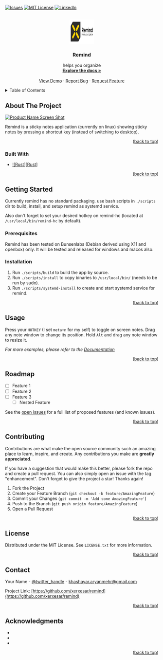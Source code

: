 <!-- Improved compatibility of back to top link: See: https://github.com/othneildrew/Best-README-Template/pull/73 -->
<a name="readme-top"></a>
<!--
*** Thanks for checking out the Best-README-Template. If you have a suggestion
*** that would make this better, please fork the repo and create a pull request
*** or simply open an issue with the tag "enhancement".
*** Don't forget to give the project a star!
*** Thanks again! Now go create something AMAZING! :D
-->



<!-- PROJECT SHIELDS -->
<!--
*** I'm using markdown "reference style" links for readability.
*** Reference links are enclosed in brackets [ ] instead of parentheses ( ).
*** See the bottom of this document for the declaration of the reference variables
*** for contributors-url, forks-url, etc. This is an optional, concise syntax you may use.
*** https://www.markdownguide.org/basic-syntax/#reference-style-links
-->
<!-- [![Contributors][contributors-shield]][contributors-url]
[![Forks][forks-shield]][forks-url]
[![Stargazers][stars-shield]][stars-url] -->
[![Issues][issues-shield]][issues-url]
[![MIT License][license-shield]][license-url]
[![LinkedIn][linkedin-shield]][linkedin-url]



<!-- PROJECT LOGO -->
<br />
<div align="center">
  <a href="https://github.com/xerxesar/remind">
    <img src="images/remind-logo.svg" alt="Logo" width="80" height="80">
  </a>

<h3 align="center">Remind</h3>

  <p align="center">
    helps you organize
    <br />
    <a href="https://github.com/xerxesar/remind"><strong>Explore the docs »</strong></a>
    <br />
    <br />
    <a href="https://github.com/xerxesar/remind">View Demo</a>
    ·
    <a href="https://github.com/xerxesar/remind/issues">Report Bug</a>
    ·
    <a href="https://github.com/xerxesar/remind/issues">Request Feature</a>
  </p>
</div>



<!-- TABLE OF CONTENTS -->
<details>
  <summary>Table of Contents</summary>
  <ol>
    <li>
      <a href="#about-the-project">About The Project</a>
      <ul>
        <li><a href="#built-with">Built With Rust</a></li>
      </ul>
    </li>
    <li>
      <a href="#getting-started">Getting Started</a>
      <ul>
        <li><a href="#prerequisites">Prerequisites</a></li>
        <li><a href="#installation">Installation</a></li>
      </ul>
    </li>
    <li><a href="#usage">Usage</a></li>
    <li><a href="#roadmap">Roadmap</a></li>
    <li><a href="#contributing">Contributing</a></li>
    <li><a href="#license">License</a></li>
    <li><a href="#contact">Contact</a></li>
    <li><a href="#acknowledgments">Acknowledgments</a></li>
  </ol>
</details>



<!-- ABOUT THE PROJECT -->
## About The Project

[![Product Name Screen Shot][product-screenshot]](https://example.com)

Remind is a sticky notes application (currently on linux) showing sticky notes by pressing a shortcut key (instead of switching to desktop).
<p align="right">(<a href="#readme-top">back to top</a>)</p>



### Built With

* [![Rust][Rust]][Rust-url]

<p align="right">(<a href="#readme-top">back to top</a>)</p>



<!-- GETTING STARTED -->
## Getting Started

Currently remind has no standard packaging. use bash scripts in `./scripts` dir to build, install, and setup remind as systemd service.

Also don't forget to set your desired hotkey on remind-hc (located at `/usr/local/bin/remind-hc` by default).

### Prerequisites

Remind has been tested on Bunsenlabs (Debian derived using X11 and openbox) only.
It will be tested and released for windows and macos also.

### Installation

1. Run `./scripts/build` to build the app by source.
2. Run `./scripts/install` to copy binaries to `/usr/local/bin/` (needs to be run by sudo).
3. Run `./scripts/systemd-install` to create and start systemd service for remind.

<p align="right">(<a href="#readme-top">back to top</a>)</p>



<!-- USAGE EXAMPLES -->
## Usage

Press your `HOTKEY` (I set `meta+n` for my self) to toggle on screen notes.
Drag any note window to change its position.
Hold `Alt` and drag any note window to resize it.

_For more examples, please refer to the [Documentation](https://example.com)_

<p align="right">(<a href="#readme-top">back to top</a>)</p>



<!-- ROADMAP -->
## Roadmap

- [ ] Feature 1
- [ ] Feature 2
- [ ] Feature 3
    - [ ] Nested Feature

See the [open issues](https://github.com/xerxesar/remind/issues) for a full list of proposed features (and known issues).

<p align="right">(<a href="#readme-top">back to top</a>)</p>



<!-- CONTRIBUTING -->
## Contributing

Contributions are what make the open source community such an amazing place to learn, inspire, and create. Any contributions you make are **greatly appreciated**.

If you have a suggestion that would make this better, please fork the repo and create a pull request. You can also simply open an issue with the tag "enhancement".
Don't forget to give the project a star! Thanks again!

1. Fork the Project
2. Create your Feature Branch (`git checkout -b feature/AmazingFeature`)
3. Commit your Changes (`git commit -m 'Add some AmazingFeature'`)
4. Push to the Branch (`git push origin feature/AmazingFeature`)
5. Open a Pull Request

<p align="right">(<a href="#readme-top">back to top</a>)</p>



<!-- LICENSE -->
## License

Distributed under the MIT License. See `LICENSE.txt` for more information.

<p align="right">(<a href="#readme-top">back to top</a>)</p>



<!-- CONTACT -->
## Contact

Your Name - [@twitter_handle](https://twitter.com/twitter_handle) - khashayar.aryanmehr@gmail.com

Project Link: [https://github.com/xerxesar/remind](https://github.com/xerxesar/remind)

<p align="right">(<a href="#readme-top">back to top</a>)</p>



<!-- ACKNOWLEDGMENTS -->
## Acknowledgments

* []()
* []()
* []()

<p align="right">(<a href="#readme-top">back to top</a>)</p>



<!-- MARKDOWN LINKS & IMAGES -->
<!-- https://www.markdownguide.org/basic-syntax/#reference-style-links -->
[contributors-shield]: https://img.shields.io/github/contributors/xerxesar/remind.svg?style=for-the-badge
[contributors-url]: https://github.com/xerxesar/remind/graphs/contributors
[forks-shield]: https://img.shields.io/github/forks/xerxesar/remind.svg?style=for-the-badge
[forks-url]: https://github.com/xerxesar/remind/network/members
[stars-shield]: https://img.shields.io/github/stars/xerxesar/remind.svg?style=for-the-badge
[stars-url]: https://github.com/xerxesar/remind/stargazers
[issues-shield]: https://img.shields.io/github/issues/xerxesar/remind.svg?style=for-the-badge
[issues-url]: https://github.com/xerxesar/remind/issues
[license-shield]: https://img.shields.io/github/license/xerxesar/remind.svg?style=for-the-badge
[license-url]: https://github.com/xerxesar/remind/blob/master/LICENSE.txt
[linkedin-shield]: https://img.shields.io/badge/-LinkedIn-black.svg?style=for-the-badge&logo=linkedin&colorB=555
[linkedin-url]: https://linkedin.com/in/xerxesar
[product-screenshot]: images/screenshot.png
[Next.js]: https://img.shields.io/badge/next.js-000000?style=for-the-badge&logo=nextdotjs&logoColor=white
[Next-url]: https://nextjs.org/
[React.js]: https://img.shields.io/badge/React-20232A?style=for-the-badge&logo=react&logoColor=61DAFB
[React-url]: https://reactjs.org/
[Rust-url]: https://rust-lang.org/
[Vue.js]: https://img.shields.io/badge/Vue.js-35495E?style=for-the-badge&logo=vuedotjs&logoColor=4FC08D
[Vue-url]: https://vuejs.org/
[Angular.io]: https://img.shields.io/badge/Angular-DD0031?style=for-the-badge&logo=angular&logoColor=white
[Angular-url]: https://angular.io/
[Svelte.dev]: https://img.shields.io/badge/Svelte-4A4A55?style=for-the-badge&logo=svelte&logoColor=FF3E00
[Svelte-url]: https://svelte.dev/
[Laravel.com]: https://img.shields.io/badge/Laravel-FF2D20?style=for-the-badge&logo=laravel&logoColor=white
[Laravel-url]: https://laravel.com
[Bootstrap.com]: https://img.shields.io/badge/Bootstrap-563D7C?style=for-the-badge&logo=bootstrap&logoColor=white
[Bootstrap-url]: https://getbootstrap.com
[JQuery.com]: https://img.shields.io/badge/jQuery-0769AD?style=for-the-badge&logo=jquery&logoColor=white
[JQuery-url]: https://jquery.com 